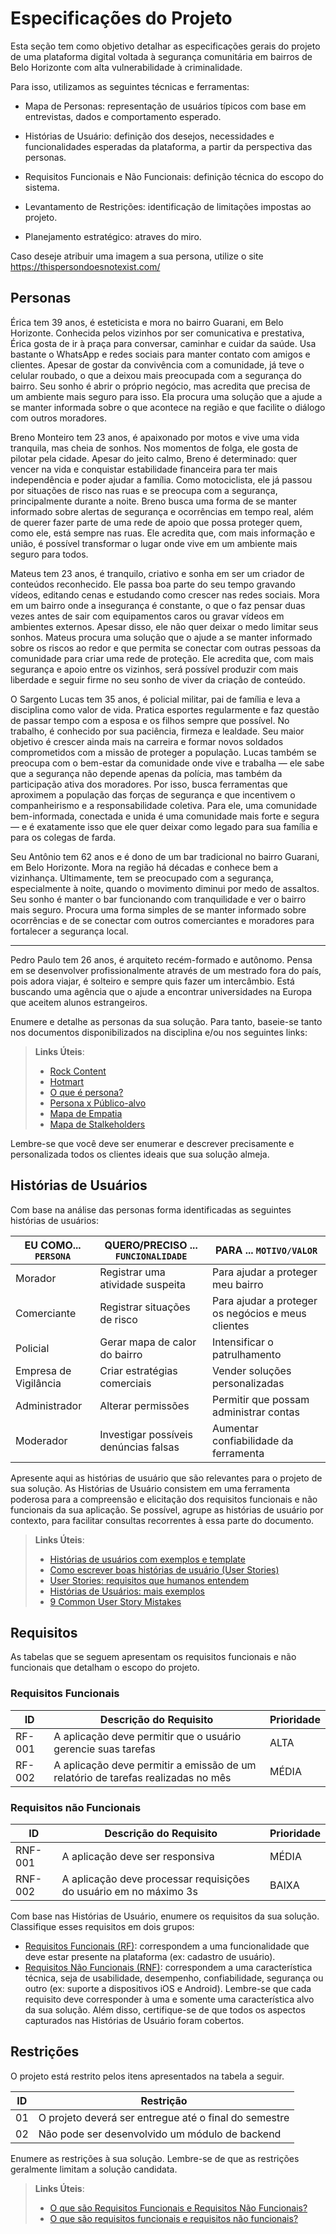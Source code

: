 # Especificações do Projeto

Esta seção tem como objetivo detalhar as especificações gerais do projeto de uma plataforma digital voltada à segurança comunitária em bairros de Belo Horizonte com alta vulnerabilidade à criminalidade.

Para isso, utilizamos as seguintes técnicas e ferramentas:

- Mapa de Personas: representação de usuários típicos com base em entrevistas, dados e comportamento esperado.

- Histórias de Usuário: definição dos desejos, necessidades e funcionalidades esperadas da plataforma, a partir da perspectiva das personas.

- Requisitos Funcionais e Não Funcionais: definição técnica do escopo do sistema.

- Levantamento de Restrições: identificação de limitações impostas ao projeto.

- Planejamento estratégico: atraves do miro.

Caso deseje atribuir uma imagem a sua persona, utilize o site https://thispersondoesnotexist.com/

## Personas

Érica tem 39 anos, é esteticista e mora no bairro Guarani, em Belo Horizonte.
Conhecida pelos vizinhos por ser comunicativa e prestativa, Érica gosta de ir à praça para conversar, caminhar e cuidar da saúde. Usa bastante o WhatsApp e redes sociais para manter contato com amigos e clientes. Apesar de gostar da convivência com a comunidade, já teve o celular roubado, o que a deixou mais preocupada com a segurança do bairro. Seu sonho é abrir o próprio negócio, mas acredita que precisa de um ambiente mais seguro para isso. Ela procura uma solução que a ajude a se manter informada sobre o que acontece na região e que facilite o diálogo com outros moradores.

Breno Monteiro tem 23 anos, é apaixonado por motos e vive uma vida tranquila, mas cheia de sonhos. Nos momentos de folga, ele gosta de pilotar pela cidade. Apesar do jeito calmo, Breno é determinado: quer vencer na vida e conquistar estabilidade financeira para ter mais independência e poder ajudar a família. Como motociclista, ele já passou por situações de risco nas ruas e se preocupa com a segurança, principalmente durante a noite. Breno busca uma forma de se manter informado sobre alertas de segurança e ocorrências em tempo real, além de querer fazer parte de uma rede de apoio que possa proteger quem, como ele, está sempre nas ruas. Ele acredita que, com mais informação e união, é possível transformar o lugar onde vive em um ambiente mais seguro para todos.

Mateus tem 23 anos, é tranquilo, criativo e sonha em ser um criador de conteúdos reconhecido. Ele passa boa parte do seu tempo gravando vídeos, editando cenas e estudando como crescer nas redes sociais. Mora em um bairro onde a insegurança é constante, o que o faz pensar duas vezes antes de sair com equipamentos caros ou gravar vídeos em ambientes externos. Apesar disso, ele não quer deixar o medo limitar seus sonhos. Mateus procura uma solução que o ajude a se manter informado sobre os riscos ao redor e que permita se conectar com outras pessoas da comunidade para criar uma rede de proteção. Ele acredita que, com mais segurança e apoio entre os vizinhos, será possível produzir com mais liberdade e seguir firme no seu sonho de viver da criação de conteúdo.

O Sargento Lucas tem 35 anos, é policial militar, pai de família e leva a disciplina como valor de vida. Pratica esportes regularmente e faz questão de passar tempo com a esposa e os filhos sempre que possível. No trabalho, é conhecido por sua paciência, firmeza e lealdade. Seu maior objetivo é crescer ainda mais na carreira e formar novos soldados comprometidos com a missão de proteger a população. Lucas também se preocupa com o bem-estar da comunidade onde vive e trabalha — ele sabe que a segurança não depende apenas da polícia, mas também da participação ativa dos moradores. Por isso, busca ferramentas que aproximem a população das forças de segurança e que incentivem o companheirismo e a responsabilidade coletiva. Para ele, uma comunidade bem-informada, conectada e unida é uma comunidade mais forte e segura — e é exatamente isso que ele quer deixar como legado para sua família e para os colegas de farda.

Seu Antônio tem 62 anos e é dono de um bar tradicional no bairro Guarani, em Belo Horizonte. Mora na região há décadas e conhece bem a vizinhança. Ultimamente, tem se preocupado com a segurança, especialmente à noite, quando o movimento diminui por medo de assaltos. Seu sonho é manter o bar funcionando com tranquilidade e ver o bairro mais seguro. Procura uma forma simples de se manter informado sobre ocorrências e de se conectar com outros comerciantes e moradores para fortalecer a segurança local.

----------------------------------------------------------------------------------------------------
Pedro Paulo tem 26 anos, é arquiteto recém-formado e autônomo. Pensa em se desenvolver profissionalmente através de um mestrado fora do país, pois adora viajar, é solteiro e sempre quis fazer um intercâmbio. Está buscando uma agência que o ajude a encontrar universidades na Europa que aceitem alunos estrangeiros.

Enumere e detalhe as personas da sua solução. Para tanto, baseie-se tanto nos documentos disponibilizados na disciplina e/ou nos seguintes links:

> **Links Úteis**:
> - [Rock Content](https://rockcontent.com/blog/personas/)
> - [Hotmart](https://blog.hotmart.com/pt-br/como-criar-persona-negocio/)
> - [O que é persona?](https://resultadosdigitais.com.br/blog/persona-o-que-e/)
> - [Persona x Público-alvo](https://flammo.com.br/blog/persona-e-publico-alvo-qual-a-diferenca/)
> - [Mapa de Empatia](https://resultadosdigitais.com.br/blog/mapa-da-empatia/)
> - [Mapa de Stalkeholders](https://www.racecomunicacao.com.br/blog/como-fazer-o-mapeamento-de-stakeholders/)
>
Lembre-se que você deve ser enumerar e descrever precisamente e personalizada todos os clientes ideais que sua solução almeja.

## Histórias de Usuários

Com base na análise das personas forma identificadas as seguintes histórias de usuários:

|EU COMO... `PERSONA`| QUERO/PRECISO ... `FUNCIONALIDADE` |PARA ... `MOTIVO/VALOR`                 |
|--------------------|------------------------------------|----------------------------------------|
|Morador | Registrar uma atividade suspeita           | Para ajudar a proteger meu bairro             |
|Comerciante | Registrar situações de risco          | Para ajudar a proteger os negócios e meus clientes            |
|Policial       | Gerar mapa de calor do bairro                 | Intensificar o patrulhamento |
|Empresa de Vigilância | Criar estratégias comerciais  | Vender soluções personalizadas |
|Administrador       | Alterar permissões                 | Permitir que possam administrar contas |
|Moderador       | Investigar possíveis denúncias falsas            | Aumentar confiabilidade da ferramenta |

Apresente aqui as histórias de usuário que são relevantes para o projeto de sua solução. As Histórias de Usuário consistem em uma ferramenta poderosa para a compreensão e elicitação dos requisitos funcionais e não funcionais da sua aplicação. Se possível, agrupe as histórias de usuário por contexto, para facilitar consultas recorrentes à essa parte do documento.

> **Links Úteis**:
> - [Histórias de usuários com exemplos e template](https://www.atlassian.com/br/agile/project-management/user-stories)
> - [Como escrever boas histórias de usuário (User Stories)](https://medium.com/vertice/como-escrever-boas-users-stories-hist%C3%B3rias-de-usu%C3%A1rios-b29c75043fac)
> - [User Stories: requisitos que humanos entendem](https://www.luiztools.com.br/post/user-stories-descricao-de-requisitos-que-humanos-entendem/)
> - [Histórias de Usuários: mais exemplos](https://www.reqview.com/doc/user-stories-example.html)
> - [9 Common User Story Mistakes](https://airfocus.com/blog/user-story-mistakes/)

## Requisitos

As tabelas que se seguem apresentam os requisitos funcionais e não funcionais que detalham o escopo do projeto.

### Requisitos Funcionais

|ID    | Descrição do Requisito  | Prioridade | 
|------|-----------------------------------------|----| 
|RF-001| A aplicação deve permitir que o usuário gerencie suas tarefas | ALTA |  
|RF-002| A aplicação deve permitir a emissão de um relatório de tarefas realizadas no mês   | MÉDIA | 


### Requisitos não Funcionais

|ID     | Descrição do Requisito  |Prioridade |
|-------|-------------------------|----|
|RNF-001| A aplicação deve ser responsiva | MÉDIA | 
|RNF-002| A aplicação deve processar requisições do usuário em no máximo 3s |  BAIXA | 

Com base nas Histórias de Usuário, enumere os requisitos da sua solução. Classifique esses requisitos em dois grupos:

- [Requisitos Funcionais
 (RF)](https://pt.wikipedia.org/wiki/Requisito_funcional):
 correspondem a uma funcionalidade que deve estar presente na
  plataforma (ex: cadastro de usuário).
- [Requisitos Não Funcionais
  (RNF)](https://pt.wikipedia.org/wiki/Requisito_n%C3%A3o_funcional):
  correspondem a uma característica técnica, seja de usabilidade,
  desempenho, confiabilidade, segurança ou outro (ex: suporte a
  dispositivos iOS e Android).
Lembre-se que cada requisito deve corresponder à uma e somente uma
característica alvo da sua solução. Além disso, certifique-se de que
todos os aspectos capturados nas Histórias de Usuário foram cobertos.

## Restrições

O projeto está restrito pelos itens apresentados na tabela a seguir.

|ID| Restrição                                             |
|--|-------------------------------------------------------|
|01| O projeto deverá ser entregue até o final do semestre |
|02| Não pode ser desenvolvido um módulo de backend        |


Enumere as restrições à sua solução. Lembre-se de que as restrições geralmente limitam a solução candidata.

> **Links Úteis**:
> - [O que são Requisitos Funcionais e Requisitos Não Funcionais?](https://codificar.com.br/requisitos-funcionais-nao-funcionais/)
> - [O que são requisitos funcionais e requisitos não funcionais?](https://analisederequisitos.com.br/requisitos-funcionais-e-requisitos-nao-funcionais-o-que-sao/)
